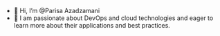 - 👋 Hi, I’m @Parisa Azadzamani
- 👀 I am passionate about DevOps and cloud technologies and eager to learn more about their applications and best practices.



<!---
AZADZAMANI/AZADZAMANI is a ✨ special ✨ repository because its `README.md` (this file) appears on your GitHub profile.
You can click the Preview link to take a look at your changes.
--->
